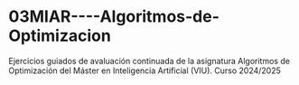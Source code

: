 # 03MIAR----Algoritmos-de-Optimizacion
Ejercicios guiados de avaluación continuada de la asignatura Algoritmos de Optimización del Máster en Inteligencia Artificial (VIU). Curso 2024/2025
